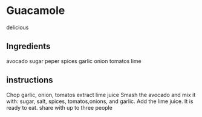 # Guacamole
delicious
## Ingredients
avocado
sugar
peper
spices
garlic
onion
tomatos
lime
## instructions
Chop garlic, onion, tomatos
extract lime juice
Smash the avocado and mix it with: sugar, salt, spices, tomatos,onions, and garlic. Add the lime juice. It is ready to eat.
share with up to three people
